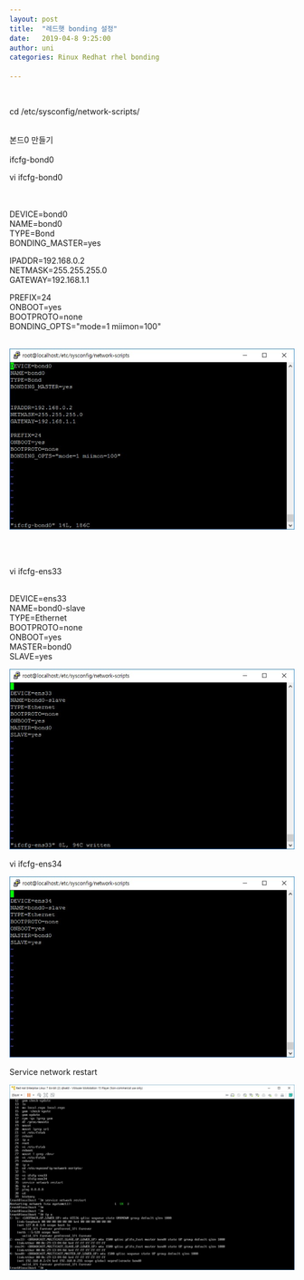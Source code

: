 ```yaml
---
layout: post
title:  "레드햇 bonding 설정"
date:   2019-04-8 9:25:00
author: uni
categories: Rinux Redhat rhel bonding

---
```



 <br>
 
 

cd /etc/sysconfig/network-scripts/<br>

<br>
본드0 만들기<br><br>
ifcfg-bond0<br>

 
 
 
 

vi ifcfg-bond0<br><br><br>

DEVICE=bond0<br>
NAME=bond0<br>
TYPE=Bond<br>
BONDING_MASTER=yes<br>


IPADDR=192.168.0.2<br>
NETMASK=255.255.255.0<br>
GATEWAY=192.168.1.1<br>

PREFIX=24<br>
ONBOOT=yes<br>
BOOTPROTO=none<br>
BONDING_OPTS="mode=1 miimon=100"<br><br>



 <img  src="/assets/images/bon1.jpg"><br>
 
<br><br>

vi ifcfg-ens33<br><br>

DEVICE=ens33<br>
NAME=bond0-slave<br>
TYPE=Ethernet<br>
BOOTPROTO=none<br>
ONBOOT=yes<br>
MASTER=bond0<br>
SLAVE=yes<br>

 


 
 
 <img  src="/assets/images/bon2.jpg">
 
 



vi ifcfg-ens34<br>



 
 
 <img  src="/assets/images/bon3.jpg"><br>
 
 

 



Service network restart <br>



 
 
 
 <img  src="/assets/images/bon4.jpg"><br>
 
 









